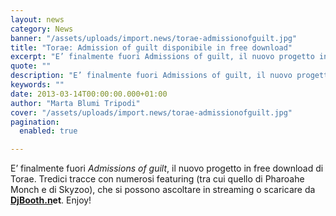 ```yaml
---
layout: news
category: News
banner: "/assets/uploads/import.news/torae-admissionofguilt.jpg"
title: "Torae: Admission of guilt disponibile in free download"
excerpt: "E’ finalmente fuori Admissions of guilt, il nuovo progetto in free download di Torae. Tredici tracce con numerosi featuring (tra cui quello di Pharoahe Monch e di Skyzoo), che si possono ascoltare in streaming o scaricare da DjBooth.net. Enjoy!"
quote: ""
description: "E’ finalmente fuori Admissions of guilt, il nuovo progetto in free download di Torae. Tredici tracce con numerosi featuring (tra cui quello di Pharoahe Monch e di Skyzoo), che si possono ascoltare in streaming o scaricare da DjBooth.net. Enjoy!"
keywords: ""
date: 2013-03-14T00:00:00.000+01:00
author: "Marta Blumi Tripodi"
cover: "/assets/uploads/import.news/torae-admissionofguilt.jpg"
pagination:
  enabled: true

---
```


E’ finalmente fuori _Admissions of guilt_, il nuovo progetto in free download di Torae. Tredici tracce con numerosi featuring (tra cui quello di Pharoahe Monch e di Skyzoo), che si possono ascoltare in streaming o scaricare da **[DjBooth.n](https://hotmc.com/primo-brown-rap-nelle-mani-vol-iii-tramite-machete-empire/ "http://hotmc.com/primo-brown-rap-nelle-mani-vol-iii-tramite-machete-empire/")et**. Enjoy!